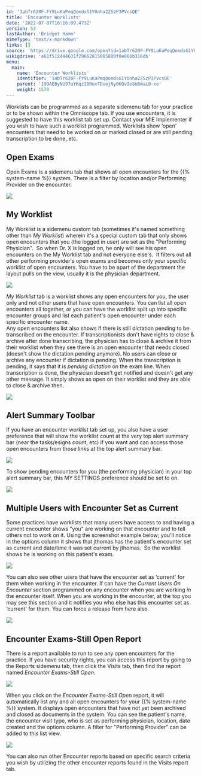 ```yaml
---
id: '1abTr620F-FY9LuKaPmqQomdsG1YOnha2ZSzP3PVcsQE'
title: 'Encounter Worklists'
date: '2022-07-07T16:16:09.473Z'
version: 53
lastAuthor: 'Bridget Hamm'
mimeType: 'text/x-markdown'
links: []
source: 'https://drive.google.com/open?id=1abTr620F-FY9LuKaPmqQomdsG1YOnha2ZSzP3PVcsQE'
wikigdrive: 'a61f512444631f29662815085800f0e066b316db'
menu:
  main:
    name: 'Encounter Worklists'
    identifier: '1abTr620F-FY9LuKaPmqQomdsG1YOnha2ZSzP3PVcsQE'
    parent: '199AEByNU97uYKqzI8RuvTDuojNy0KQvIe8uBmaL0-xo'
    weight: 1570
---
```

Worklists can be programmed as a separate sidemenu tab for your practice or to be shown within the Omniscope tab. If you use encounters, it is suggested to have this worklist tab set up. Contact your MIE Implementer if you wish to have such a worklist programmed. Worklists show ‘open' encounters that need to be worked on or marked closed or are still pending transcription to be done, etc.
  
## Open Exams  
  
Open Exams is a sidemenu tab that shows all open encounters for the {{% system-name %}} system. There is a filter by location and/or Performing Provider on the encounter.
  
![](../encounter-worklists.assets/10000201000004A4000000C583B456CDCEB3B0CB.png)  

  
## My Worklist  
  
My Worklist is a sidemenu custom tab (sometimes it's named something other than *My Worklist*) wherein it's a special custom tab that only shows open encounters that you (the logged in user) are set as the "Performing Physician".  So when Dr. X is logged on, he only will see his open encounters on the My Worklist tab and not everyone else's.  It filters out all other performing provider's open exams and becomes only your specific worklist of open encounters. You have to be apart of the department the layout pulls on the view, usually it is the physician department.
  
![](../encounter-worklists.assets/10000000000003D40000010E7750CD0BB7A941BF.png)  

*My Worklist* tab is a worklist shows any open encounters for you, the user only and not other users that have open encounters. You can list all open encounters all together, or you can have the worklist split up into specific encounter groups and list each patient's open encounter under each specific encounter name.  
Any open encounters list also shows if there is still dictation pending to be transcribed on the encounter. If transcriptionists don't have rights to close & archive after done transcribing, the physician has to close & archive it from their worklist when they see there is an open encounter that needs closed (doesn't show the dictation pending anymore). No users can close or archive any encounter if dictation is pending. When the transcription is pending, it says that it is *pending dictation* on the exam line. When transcription is done, the physician doesn't get notified and doesn't get any other message. It simply shows as open on their worklist and they are able to close & archive then.
  
![](../encounter-worklists.assets/10000000000003750000005807BDDBA923BB8209.png)  

  
## Alert Summary Toolbar  
  
If you have an encounter worklist tab set up, you also have a user preference that will show the worklist count at the very top alert summary bar (near the tasks/esigns count, etc) if you want and can access those open encounters from those links at the top alert summary bar.
  
![](../encounter-worklists.assets/10000000000002550000012505C34306D40FB11D.png)  

To show pending encounters for you (the performing physician) in your top alert summary bar, this MY SETTINGS preference should be set to on.
  
![](../encounter-worklists.assets/10000000000000B10000002579FDF401684A1585.png)  

  
## Multiple Users with Encounter Set as Current  
  
Some practices have worklists that many users have access to and having a current encounter shows "you" are working on that encounter and to tell others not to work on it. Using the screenshot example below; you'll notice in the options column it shows that jthomas has the patient's encounter set as current and date/time it was set current by jthomas.  So the worklist shows he is working on this patient's exam.
  
![](../encounter-worklists.assets/100000000000032E000000775271739AD96528B7.png)  

You can also see other users that have the encounter set as ‘current' for them when working in the encounter. If can have the *Current Users On Encounter* section programmed on any encounter when you are working *in* the encounter itself. When you are working in the encounter, at the top you may see this section and it notifies you who else has this encounter set as ‘current' for them. You can force a release from here also.
  
![](../encounter-worklists.assets/1000000000000110000000389BFC689C0B3C2811.png)  

  
## Encounter Exams-Still Open Report  
  
There is a report available to run to see any open encounters for the practice. If you have security rights, you can access this report by going to the Reports sidemenu tab, then click the Visits tab, then find the report named *Encounter Exams-Still Open*.
  
![](../encounter-worklists.assets/100000000000037800000180594D40A1238367C5.png)  

When you click on the *Encounter Exams-Still Open* report, it will automatically list any and all open encounters for your {{% system-name %}} system. It displays open encounters that have not yet been archived and closed as documents in the system. You can see the patient's name, the encounter visit type, who is set as performing physician, location, date created and the options column. A filter for "Performing Provider" can be added to this list view.
  
![](../encounter-worklists.assets/10000000000003DF000001D4BC35142211913B68.png)  

You can also run other Encounter reports based on specific search criteria you wish by utilizing the other encounter reports found in the Visits report tab.
